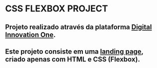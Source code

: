 # CSS FLEXBOX PROJECT

## Projeto realizado através da plataforma [Digital Innovation One](https://www.dio.me/en).

## Este projeto consiste em uma [landing page](https://flextourism-landingpage.netlify.app/), criado apenas com HTML e CSS (Flexbox).

